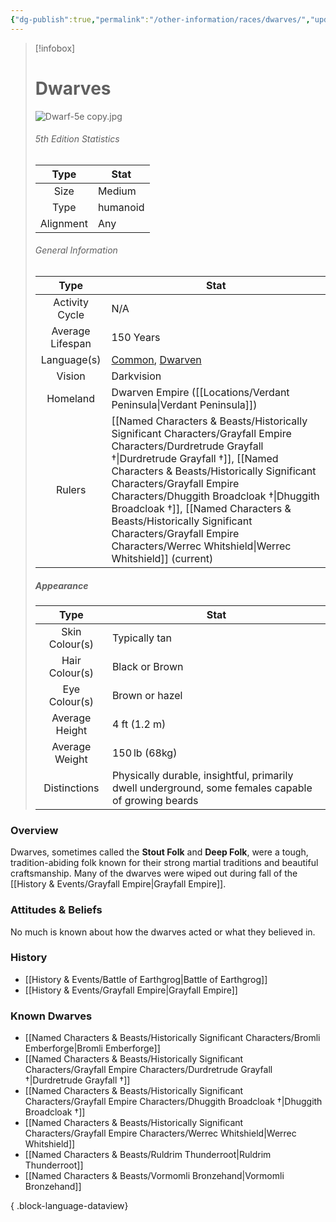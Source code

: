 ```yaml
---
{"dg-publish":true,"permalink":"/other-information/races/dwarves/","updated":"2025-06-10T19:10:49.877+01:00"}
---
```



 >[!infobox]
> 
> #  Dwarves
> ![Dwarf-5e copy.jpg](/img/user/Admin/Attachments/Dwarf-5e%20copy.jpg)
> ###### 5th Edition Statistics
> 
>  Type | Stat |
> :----: | --- |
>  Size | Medium |
>  Type | humanoid |
>  Alignment | Any |
>  
> ###### General Information
> Type | Stat |
>  :----: | --- |
>  Activity Cycle | N/A |
>  Average Lifespan | 150 Years |
>  Language(s) | [Common](https://forgottenrealms.fandom.com/wiki/Common "Common"), [Dwarven](https://forgottenrealms.fandom.com/wiki/Dwarven_language "Dwarven language") |
>  Vision | Darkvision |
>  Homeland | Dwarven Empire ([[Locations/Verdant Peninsula\|Verdant Peninsula]]) |
>  Rulers | [[Named Characters & Beasts/Historically Significant  Characters/Grayfall Empire Characters/Durdretrude Grayfall †\|Durdretrude Grayfall †]], [[Named Characters & Beasts/Historically Significant  Characters/Grayfall Empire Characters/Dhuggith Broadcloak †\|Dhuggith Broadcloak †]], [[Named Characters & Beasts/Historically Significant  Characters/Grayfall Empire Characters/Werrec Whitshield\|Werrec Whitshield]] (current) |
>
>##### Appearance
> Type | Stat |
>  :----: | --- |
>  Skin Colour(s) | Typically tan |
>  Hair Colour(s) | Black or Brown |
>  Eye Colour(s) | Brown or hazel |
>  Average Height | 4 ft (1.2 m) |
>  Average Weight | 150 lb (68kg) |
>  Distinctions | Physically durable, insightful, primarily dwell underground, some females capable of growing beards |


### Overview
Dwarves, sometimes called the **Stout Folk** and **Deep Folk**, were a tough, tradition-abiding folk known for their strong martial traditions and beautiful craftsmanship. Many of the dwarves were wiped out during fall of the [[History & Events/Grayfall Empire\|Grayfall Empire]]. 

### Attitudes & Beliefs
No much is known about how the dwarves acted or what they believed in. 

### History
- [[History & Events/Battle of Earthgrog\|Battle of Earthgrog]]
- [[History & Events/Grayfall Empire\|Grayfall Empire]]

### Known Dwarves
- [[Named Characters & Beasts/Historically Significant  Characters/Bromli Emberforge\|Bromli Emberforge]]
- [[Named Characters & Beasts/Historically Significant  Characters/Grayfall Empire Characters/Durdretrude Grayfall †\|Durdretrude Grayfall †]]
- [[Named Characters & Beasts/Historically Significant  Characters/Grayfall Empire Characters/Dhuggith Broadcloak †\|Dhuggith Broadcloak †]]
- [[Named Characters & Beasts/Historically Significant  Characters/Grayfall Empire Characters/Werrec Whitshield\|Werrec Whitshield]]
- [[Named Characters & Beasts/Ruldrim Thunderroot\|Ruldrim Thunderroot]]
- [[Named Characters & Beasts/Vormomli Bronzehand\|Vormomli Bronzehand]]

{ .block-language-dataview}
